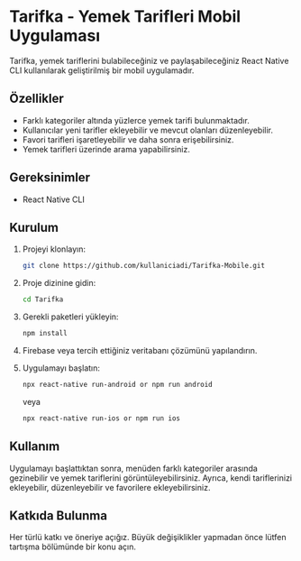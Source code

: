 

# Tarifka - Yemek Tarifleri Mobil Uygulaması

Tarifka, yemek tariflerini bulabileceğiniz ve paylaşabileceğiniz React Native CLI kullanılarak geliştirilmiş bir mobil uygulamadır.


## Özellikler

- Farklı kategoriler altında yüzlerce yemek tarifi bulunmaktadır.
- Kullanıcılar yeni tarifler ekleyebilir ve mevcut olanları düzenleyebilir.
- Favori tarifleri işaretleyebilir ve daha sonra erişebilirsiniz.
- Yemek tarifleri üzerinde arama yapabilirsiniz.

## Gereksinimler

- React Native CLI


## Kurulum

1. Projeyi klonlayın:

   ```bash
   git clone https://github.com/kullaniciadi/Tarifka-Mobile.git
   ```

2. Proje dizinine gidin:

   ```bash
   cd Tarifka
   ```

3. Gerekli paketleri yükleyin:

   ```bash
   npm install
   ```

4. Firebase veya tercih ettiğiniz veritabanı çözümünü yapılandırın.

5. Uygulamayı başlatın:

   ```bash
   npx react-native run-android or npm run android
   ```
   veya

   ```bash
   npx react-native run-ios or npm run ios
   ```

## Kullanım

Uygulamayı başlattıktan sonra, menüden farklı kategoriler arasında gezinebilir ve yemek tariflerini görüntüleyebilirsiniz. Ayrıca, kendi tariflerinizi ekleyebilir, düzenleyebilir ve favorilere ekleyebilirsiniz.

## Katkıda Bulunma

Her türlü katkı ve öneriye açığız. Büyük değişiklikler yapmadan önce lütfen tartışma bölümünde bir konu açın.

